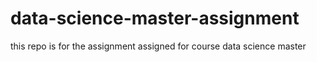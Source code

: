 # data-science-master-assignment
this repo is for the assignment assigned for course data science master
